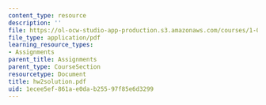 ```yaml
---
content_type: resource
description: ''
file: https://ol-ocw-studio-app-production.s3.amazonaws.com/courses/1-033-mechanics-of-material-systems-an-energy-approach-fall-2003/1ecee5ef861ae0dab25597f85e6d3299_hw2solution.pdf
file_type: application/pdf
learning_resource_types:
- Assignments
parent_title: Assignments
parent_type: CourseSection
resourcetype: Document
title: hw2solution.pdf
uid: 1ecee5ef-861a-e0da-b255-97f85e6d3299
---
```

